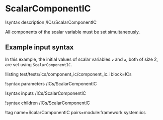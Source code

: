 # ScalarComponentIC

!syntax description /ICs/ScalarComponentIC

All components of the scalar variable must be set simultaneously.

## Example input syntax

In this example, the initial values of scalar variables `v` and `a`, both of size 2, are set using `ScalarComponentIC`.

!listing test/tests/ics/component_ic/component_ic.i block=ICs

!syntax parameters /ICs/ScalarComponentIC

!syntax inputs /ICs/ScalarComponentIC

!syntax children /ICs/ScalarComponentIC

!tag name=ScalarComponentIC pairs=module:framework system:ics

